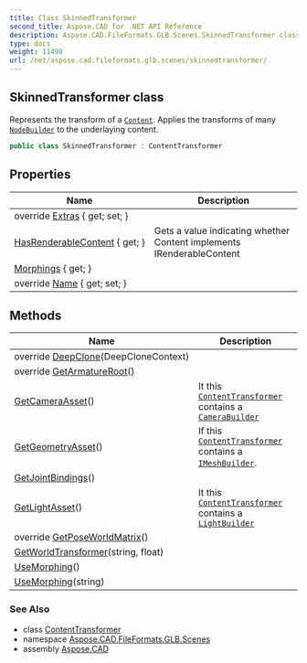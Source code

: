 ```yaml
---
title: Class SkinnedTransformer
second_title: Aspose.CAD for .NET API Reference
description: Aspose.CAD.FileFormats.GLB.Scenes.SkinnedTransformer class. Represents the transform of a Content. Applies the transforms of many NodeBuilder to the underlaying content
type: docs
weight: 11490
url: /net/aspose.cad.fileformats.glb.scenes/skinnedtransformer/
---
```

## SkinnedTransformer class

Represents the transform of a [`Content`](../instancebuilder/content/). Applies the transforms of many [`NodeBuilder`](../nodebuilder/) to the underlaying content.

```csharp
public class SkinnedTransformer : ContentTransformer
```

## Properties

| Name | Description |
| --- | --- |
| override [Extras](../../aspose.cad.fileformats.glb.scenes/skinnedtransformer/extras/) { get; set; } |  |
| [HasRenderableContent](../../aspose.cad.fileformats.glb.scenes/contenttransformer/hasrenderablecontent/) { get; } | Gets a value indicating whether Content implements IRenderableContent |
| [Morphings](../../aspose.cad.fileformats.glb.scenes/contenttransformer/morphings/) { get; } |  |
| override [Name](../../aspose.cad.fileformats.glb.scenes/skinnedtransformer/name/) { get; set; } |  |

## Methods

| Name | Description |
| --- | --- |
| override [DeepClone](../../aspose.cad.fileformats.glb.scenes/skinnedtransformer/deepclone/)(DeepCloneContext) |  |
| override [GetArmatureRoot](../../aspose.cad.fileformats.glb.scenes/skinnedtransformer/getarmatureroot/)() |  |
| [GetCameraAsset](../../aspose.cad.fileformats.glb.scenes/contenttransformer/getcameraasset/)() | It this [`ContentTransformer`](../contenttransformer/) contains a [`CameraBuilder`](../camerabuilder/) |
| [GetGeometryAsset](../../aspose.cad.fileformats.glb.scenes/contenttransformer/getgeometryasset/)() | If this [`ContentTransformer`](../contenttransformer/) contains a [`IMeshBuilder`](../../aspose.cad.fileformats.glb.geometry/imeshbuilder-1/). |
| [GetJointBindings](../../aspose.cad.fileformats.glb.scenes/skinnedtransformer/getjointbindings/)() |  |
| [GetLightAsset](../../aspose.cad.fileformats.glb.scenes/contenttransformer/getlightasset/)() | It this [`ContentTransformer`](../contenttransformer/) contains a [`LightBuilder`](../lightbuilder/) |
| override [GetPoseWorldMatrix](../../aspose.cad.fileformats.glb.scenes/skinnedtransformer/getposeworldmatrix/)() |  |
| [GetWorldTransformer](../../aspose.cad.fileformats.glb.scenes/skinnedtransformer/getworldtransformer/)(string, float) |  |
| [UseMorphing](../../aspose.cad.fileformats.glb.scenes/contenttransformer/usemorphing/)() |  |
| [UseMorphing](../../aspose.cad.fileformats.glb.scenes/contenttransformer/usemorphing/)(string) |  |

### See Also

* class [ContentTransformer](../contenttransformer/)
* namespace [Aspose.CAD.FileFormats.GLB.Scenes](../../aspose.cad.fileformats.glb.scenes/)
* assembly [Aspose.CAD](../../)


